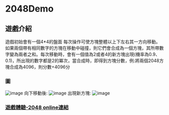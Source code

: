 # 2048Demo

## 遊戲介紹
遊戲初始會有一個4*4的盤面
每次操作可使方塊整體以上下左右其一方向移動。如果兩個帶有相同數字的方塊在移動中碰撞，則它們會合成為一個方塊，其所帶數字變為兩者之和。每次移動時，會有一個值為2或者4的新方塊出現(機率為0.9、0.1)，所出現的數字都是2的冪次，當合成時，即得到方塊分數，例:將兩個2048方塊合成為4096，則分數+4096分
### 圖
![image](https://github.com/tyrso/2048_demo/assets/93824347/3d341fab-0b66-47ab-a526-1b367c75bdd1)
向下移動後:
![image](https://github.com/tyrso/2048_demo/assets/93824347/901696a7-03d9-41e0-8f96-0951fd0250db)
出現新方塊:
![image](https://github.com/tyrso/2048_demo/assets/93824347/12b31943-8a4e-4ddf-88a1-54031d8594bd)



### [遊戲體驗-2048 online連結](https://2048.ninja/)
